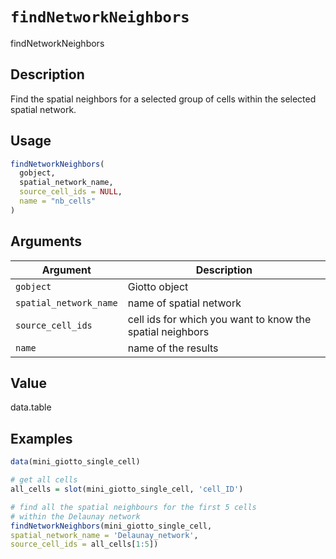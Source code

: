 # `findNetworkNeighbors`

findNetworkNeighbors


## Description

Find the spatial neighbors for a selected group of cells within the selected spatial network.


## Usage

```r
findNetworkNeighbors(
  gobject,
  spatial_network_name,
  source_cell_ids = NULL,
  name = "nb_cells"
)
```


## Arguments

Argument      |Description
------------- |----------------
`gobject`     |     Giotto object
`spatial_network_name`     |     name of spatial network
`source_cell_ids`     |     cell ids for which you want to know the spatial neighbors
`name`     |     name of the results


## Value

data.table


## Examples

```r
data(mini_giotto_single_cell)

# get all cells
all_cells = slot(mini_giotto_single_cell, 'cell_ID')

# find all the spatial neighbours for the first 5 cells
# within the Delaunay network
findNetworkNeighbors(mini_giotto_single_cell,
spatial_network_name = 'Delaunay_network',
source_cell_ids = all_cells[1:5])
```


